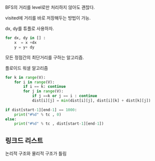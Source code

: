 BFS의 거리를 level로만 처리하지 않아도 괜찮다.

visited에 거리를 바로 저장해두는 방법이 가능. 



dx, dy를 튜플로 사용하자.

``` python
for dx, dy in [] :
    x  = x +dx 
    y = y+ dy
```



모든 정점간의 최단거리를 구하는 알고리즘. 

플로이드 워셜 알고리즘

```  python 
for k in range(V):
    for i in range(V):
        if i == k: continue
        for j in range(V):
            if j ==k or j == i : continue
            dist[i][j] = min(dist[i][j], dist[i][k] + dist[k][j])
            
if dist[start-1][end-1] == 1000:
    print("#%d" % tc , 0)
else:
    print("#%d" % tc , dist[start-1][end-1])
```



## 링크드 리스트

논리적 구조와 물리적 구조가 틀림